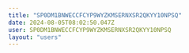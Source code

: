```yaml
---
title: "SP0DM1BNWECCFCYP9WYZKMSERNXSR2QKYY10NPSQ"
date: 2024-08-05T08:02:50.047Z
user: SP0DM1BNWECCFCYP9WYZKMSERNXSR2QKYY10NPSQ
layout: "users"
---
```

    